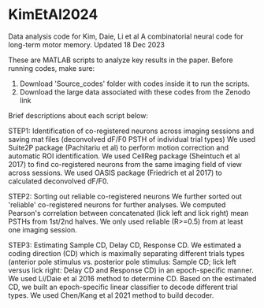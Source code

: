 # KimEtAl2024
Data analysis code for Kim, Daie, Li et al A combinatorial neural code for long-term motor memory.
Updated 18 Dec 2023

These are MATLAB scripts to analyze key results in the paper. 
Before running codes, make sure:
1. Download 'Source_codes' folder with codes inside it to run the scripts.
2. Download the large data associated with these codes from the Zenodo link

Brief descriptions about each script below:

STEP1: Identification of co-registered neurons across imaging sessions and saving mat files (deconvolved dF/F0 PSTH of individual trial types) 
We used Suite2P package (Pachitariu et al) to perform motion correction and automatic ROI identification.
We used CellReg package (Sheintuch et al 2017) to find co-registered neurons from the same imaging field of view across sessions.
We used OASIS package (Friedrich et al 2017) to calculated deconvolved dF/F0.

STEP2: Sorting out reliable co-registered neurons
We further sorted out 'reliable' co-registered neurons for further analyses. We computed Pearson's correlation between concatenated (lick left and lick right) mean PSTHs from 1st/2nd halves. We only used reliable (R>=0.5) from at least one imaging session. 

STEP3: Estimating Sample CD, Delay CD, Response CD.
We estimated a coding direction (CD) which is maximally separating different trials types (anterior pole stimulus vs. posterior pole stimulus: Sample CD; lick left versus lick right: Delay CD and Response CD) in an epoch-specific manner. We used Li/Daie et al 2016 method to determine CD.
Based on the estimated CD, we built an epoch-specific linear classifier to decode different trial types. We used Chen/Kang et al 2021 method to build decoder.
